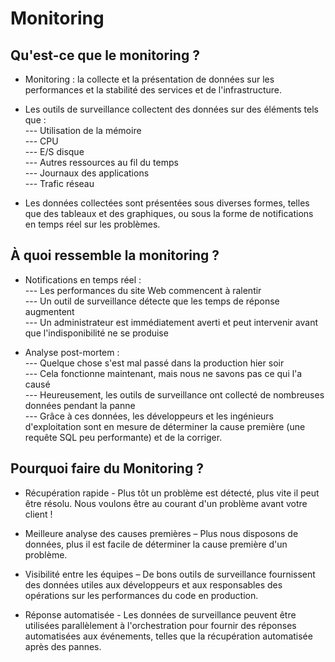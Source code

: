 # Monitoring

## Qu'est-ce que le monitoring ?

- Monitoring : la collecte et la présentation de données sur les performances et la stabilité des services et de l'infrastructure.

- Les outils de surveillance collectent des données sur des éléments tels que : <br>
--- Utilisation de la mémoire <br>
--- CPU <br>
--- E/S disque <br>
--- Autres ressources au fil du temps <br>
--- Journaux des applications <br>
--- Trafic réseau <br>

- Les données collectées sont présentées sous diverses formes, telles que des tableaux et des graphiques, ou sous la forme de notifications en temps réel sur les problèmes.

## À quoi ressemble la monitoring ?

- Notifications en temps réel : <br>
--- Les performances du site Web commencent à ralentir <br>
--- Un outil de surveillance détecte que les temps de réponse  augmentent <br>
--- Un administrateur est immédiatement averti et peut intervenir avant que l'indisponibilité ne se produise 

- Analyse post-mortem : <br>
--- Quelque chose s'est mal passé dans la production hier soir <br>
--- Cela fonctionne maintenant, mais nous ne savons pas ce qui l'a causé <br>
--- Heureusement, les outils de surveillance ont collecté de nombreuses données pendant la panne <br>
--- Grâce à ces données, les développeurs et les ingénieurs d'exploitation sont en mesure de déterminer la cause première (une requête SQL peu performante) et de la corriger.

## Pourquoi faire du Monitoring ?

- Récupération rapide - Plus tôt un problème est détecté, plus vite il peut être résolu. Nous voulons être au courant d'un problème avant votre client !

- Meilleure analyse des causes premières – Plus nous disposons de données, plus il est facile de déterminer la cause première d'un problème.

- Visibilité entre les équipes – De bons outils de surveillance fournissent des données utiles aux développeurs et aux responsables des opérations sur les performances du code en production.

- Réponse automatisée - Les données de surveillance peuvent être utilisées parallèlement à l'orchestration pour fournir des réponses automatisées aux événements, telles que la récupération automatisée après des pannes.